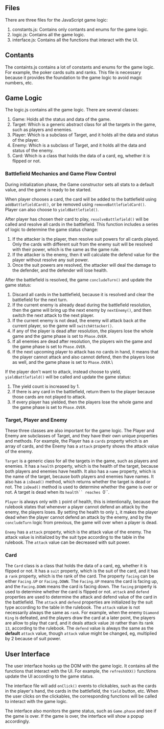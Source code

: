 ## Files

There are three files for the JavaScript game logic:
1. constants.js: Contains only contants and enums for the game logic.
2. logic.js: Contains all the game logic.
3. interface.js: Contains all the functions that interact with the UI.

## Contants
The containts.js contains a lot of constants and enums for the game logic. For example, the poker cards suits and ranks.
This file is necessary because it provides the foundation to the game logic to avoid magic numbers, etc.

## Game Logic
The logic.js contains all the game logic. There are several classes:
1. Game: Holds all the status and data of the game.
2. Target: Which is a generic abstract class for all the targets in the game, such as players and enemies.
3. Player: Which is a subclass of Target, and it holds all the data and status of the player.
4. Enemy: Which is a subclass of Target, and it holds all the data and status of the enemy.
5. Card: Which is a class that holds the data of a card, eg, whether it is flipped or not.

### Battlefield Mechanics and Game Flow Control

During initialization phase, the Game constructor sets all stats to a default value, and the game is ready to be started.

When player chooses a card, the card will be added to the battlefield using `addBattlefieldCard()`, or be removed using `removeBattlefieldCard()`. Player can also choose to `yieldBattlefield()`.

After player has chosen their card to play, `resolveBattlefield()` will be called and resolve all cards in the battlefield. This function includes a series of logic to determine the game status change:
1. If the attacker is the player, then resolve suit powers for all cards played. Only the cards with different suit from the enemy suit will be resolved with their power, which is the same as the game rule.
2. If the attacker is the enemy, then it will calculate the defend value for the player without resolve any suit power.
3. Once the suit powers are resolved, the attacker will deal the damage to the defender, and the defender will lose health.

After the battlefield is resolved, the game `concludeTurn()` and update the game status:
1. Discard all cards in the battlefield, because it is resolved and clear the battlefield for the next turn.
2. If the current enemy is already dead during the battlefield resolution, then the game will bring up the next enemy by `nextEnemy()`, and then switch the next attack to the next player.
3. If the current enemy is not dead, the enemy will attack back at the current player, so the game will `switchAttacker()`.
4. If any of the player is dead after resolution, the players lose the whole game and the game phase is set to `Phase.OVER`.
5. If all enemies are dead after resolution, the players win the game and the game phase is set to `Phase.OVER`.
6. If the next upcoming player to attack has no cards in hand, it means that the player cannot attack and also cannot defend, then the players lose as well, and the game phase is set to `Phase.OVER`.\

If the player don't want to attack, instead choose to yield, `yieldBattlefield()` will be called and update the game status:
1. The yield count is increased by 1.
2. If there is any card in the battlefield, return them to the player because those cards are not played to attack.
3. If every player has yielded, then the players lose the whole game and the game phase is set to `Phase.OVER`.

### Target, Player and Enemy

These three classes are also important for the game logic. The Player and Enemy are subclasses of Target, and they have their own unique properties and methods. For example, the Player has a `cards` property which is an array of cards, and the Enemy has a `attack` property shows the attack value of the enemy.

`Target` is a generic class for all the targets in the game, such as players and enemies. It has a `health` property, which is the health of the target, because both players and enemies have health. It also has a `name` property, which is the name of the target, because both players and enemies have names. It also has a `isDead()` method, which returns whether the target is dead or not. The `isDead()` method is used to determine whether the game is over or not. A target is dead when its `health`` reaches `0``.

`Player` is always only with `1` point of health, this is intentionally, because the rulebook states that whenever a player cannot defend an attack by the enemy, the players loses. By setting the health to only `1`, it makes the player dead when the player cannot defend an attack by the enemy, and by the `concludeTurn` logic from previous, the game will over when a player is dead.

`Enemy` has a `attack` property, which is the attack value of the enemy. The attack value is initialized by the suit type according to the table in the rulebook. The `attack` value can be decreased with suit power. 

### Card

The `Card` class is a class that holds the data of a card, eg, whether it is flipped or not. It has a `suit` property, which is the suit of the card, and it has a `rank` property, which is the rank of the card. 
The property `facing` can be either `Facing.UP` or `Facing.DOWN`. The `Facing.UP` means the card is facing up, and the `Facing.DOWN` means the card is facing down. The `facing` property is used to determine whether the card is flipped or not.
`attack` and `defend` properties are used to determine the attack and defend value of the card in the battlefield. The `attack` and `defend` properties are initialized by the suit type according to the table in the rulebook. 
The `attack` value is not necessarily always the same as `rank`. For example, when the enemy `Diamond King` is defeated, and the players draw the card at a later point, the players are allow to play that card, and it deals attack value `20` rather than its rank `13`, according to the rulebook.
The `defend` value is always the same as the **default** `attack` value, though `attack` value might be changed, eg, multiplied by 2 because of suit power.

## User Interface

The user interface hooks up the DOM with the game logic. It contains all the functions that interact with the UI. For example, the `refreshXXX()` functions update the UI according to the game status.

The interface file will add `onClick()` events to clickables, such as the cards in the player's hand, the cards in the battlefield, the `Yield` button, etc. When the user clicks on the clickables, the corresponding functions will be called to interact with the game logic.

The interface also monitors the game status, such as `Game.phase` and see if the game is over. If the game is over, the interface will show a popup accordingly.

